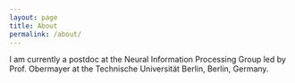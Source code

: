```yaml
---
layout: page
title: About
permalink: /about/
---
```


I am currently a postdoc at the Neural Information Processing Group led by Prof. Obermayer at the Technische Universität Berlin, Berlin, Germany.

